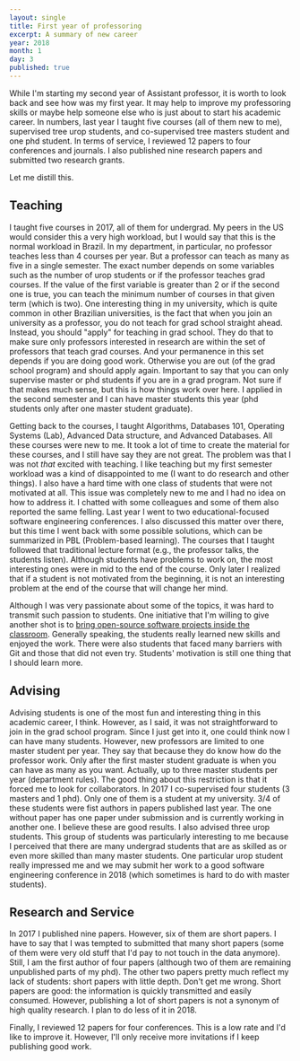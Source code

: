 ```yaml
---
layout: single
title: First year of professoring
excerpt: A summary of new career
year: 2018
month: 1
day: 3
published: true
---
```


While I'm starting my second year of Assistant professor, it is worth to look
back and see how was my first year. It may help to improve my professoring
skills or maybe help someone else who is just about to start his academic
career. In numbers, last year I taught five courses (all of them new to me),
supervised tree urop students, and co-supervised tree masters student and one
phd student. In terms of service, I reviewed 12 papers to four conferences and
journals. I also published nine research papers and submitted two research grants.

Let me distill this.

## Teaching

I taught five courses in 2017, all of them for undergrad. My peers in the US
would consider this a very high workload, but I would say that this is the
normal workload in Brazil. In my department, in particular, no professor
teaches less than 4 courses per year. But a professor can teach as many as five
in a single semester. The exact number depends on some variables such as
the number of urop students or if the professor teaches grad courses. If the
value of the first variable is greater than 2 or if the second one is true, you
can teach the minimum number of courses in that given term (which is two).
One interesting thing in my university, which is quite common in other Brazilian
universities, is the fact that when you join an university as a professor, you
do not teach for grad school straight ahead. Instead, you should "apply" for
teaching in grad school. They do that to make sure only professors interested in
research are within the set of professors that teach grad courses. And your
permanence in this set depends if you are doing good work. Otherwise you are
out (of the grad school program) and should apply again. Important to say that you
can only supervise master or phd students if you are in a grad program. Not sure
if that makes much sense, but this is how things work over here. I applied in
the second semester and I can have master students this year (phd students only
after one master student graduate).

Getting back to the courses, I taught Algorithms,
Databases 101, Operating Systems (Lab), Advanced Data structure, and Advanced
Databases. All these courses were new to me. It took a lot of time to create
the material for these courses, and I still have say they are not great. The
problem was that I was not *that* excited with teaching. I like teaching but
my first semester workload was a kind of disappointed to me (I want to do
research and other things). I also have a hard time with one class of students
that were not motivated at all. This issue was completely new to me and I had
no idea on how to address it. I chatted with some colleagues and some of them
also reported the same felling. Last year I went to two educational-focused
software engineering conferences. I also discussed this matter over there, but
this time I went back with some possible solutions, which can be summarized in
PBL (Problem-based learning). The courses that I taught followed that traditional
lecture format (e.g., the professor talks, the students listen). Although
students have problems to work on, the most interesting ones were in
mid to the end of the course. Only later I realized that if a student is not
motivated from the beginning, it is not an interesting problem at the end of
the course that will change her mind.

Although I was very passionate about some of the topics, it was hard to
transmit such passion to students. One initiative that I'm willing to give
another shot is to [bring open-source software projects inside the classroom](http://gustavopinto.org/codefather/training-students-with-open-source-software/).
Generally speaking, the students really learned new skills and enjoyed the work.
There were also students that faced many barriers with Git and those that did not even try.
Students' motivation is still one thing that I should learn more.

## Advising

Advising students is one of the most fun and interesting thing in this academic
career, I think. However, as I said, it was not straightforward to join in the
grad school program. Since I just get into it, one could think now I can have many
students. However, new professors are limited to one master student per year. They say
that because they do know how do the professor work. Only after the first
master student graduate is when you can have
as many as you want. Actually, up to three master students per year (department
rules). The good thing about this restriction is that it forced me to
look for collaborators. In 2017 I co-supervised four students (3 masters and
1 phd). Only one of them is a student at my university. 3/4 of these students
were fist authors in papers published last year. The one without paper has
one paper under submission and is currently working in another one. I believe
these are good results. I also advised three urop students. This group of
students was particularly interesting to me because I perceived that there are
many undergrad students that are as skilled as or even more skilled than
many master students. One particular urop student really impressed me and we may
submit her work to a good software engineering conference in 2018 (which
sometimes is hard to do with master students).

## Research and Service

In 2017 I published nine papers. However, six of them are short papers. I have
to say that I was tempted to submitted that many short papers (some of them were
very old stuff that I'd pay to not touch in the data anymore). Still, I am
the first author of four papers (although two of them are remaining
unpublished parts of my phd). The other two papers pretty much reflect my lack
of students: short papers with little depth. Don't get me wrong. Short papers are
good: the information is quickly transmitted and easily consumed. However,
publishing a lot of short papers is not a synonym of high quality research.
I plan to do less of it in 2018.

Finally, I reviewed 12 papers for four conferences. This is a low rate and I'd
like to improve it. However, I'll only receive more invitations if I keep
publishing good work.
